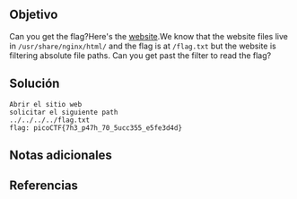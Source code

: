 
## Objetivo

Can you get the flag?Here's the [website](http://saturn.picoctf.net:64403/).We know that the website files live in `/usr/share/nginx/html/` and the flag is at `/flag.txt` but the website is filtering absolute file paths. Can you get past the filter to read the flag?
## Solución

```
Abrir el sitio web
solicitar el siguiente path
../../../../flag.txt
flag: picoCTF{7h3_p47h_70_5ucc355_e5fe3d4d}
```
## Notas adicionales

## Referencias
